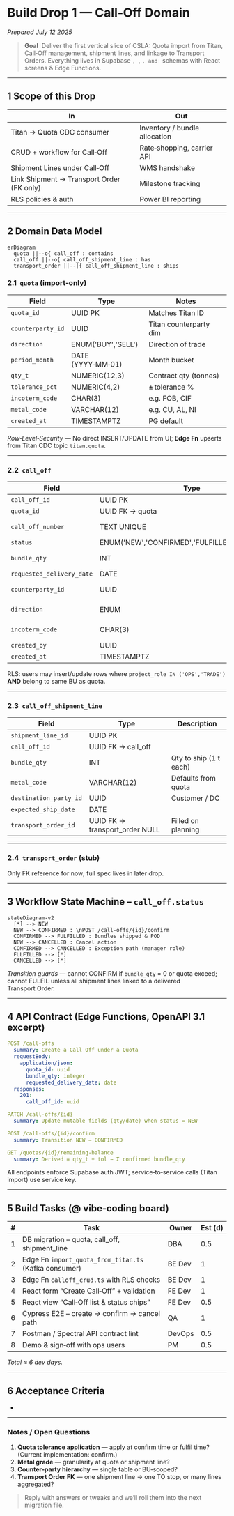 # Build Drop 1 — Call‑Off Domain

*Prepared July 12 2025*

> **Goal**  Deliver the first vertical slice of CSLA: Quota import from Titan, Call‑Off management, shipment lines, and linkage to Transport Orders. Everything lives in Supabase `, `, `, and ` schemas with React screens & Edge Functions.

---

## 1  Scope of this Drop

| In                                        | Out                           |
| ----------------------------------------- | ----------------------------- |
| Titan → Quota CDC consumer                | Inventory / bundle allocation |
| CRUD + workflow for Call‑Off              | Rate‑shopping, carrier API    |
| Shipment Lines under Call‑Off             | WMS handshake                 |
| Link Shipment → Transport Order (FK only) | Milestone tracking            |
| RLS policies & auth                       | Power BI reporting            |

---

## 2  Domain Data Model

```mermaid
erDiagram
  quota ||--o{ call_off : contains
  call_off ||--o{ call_off_shipment_line : has
  transport_order ||--|{ call_off_shipment_line : ships
```

### 2.1  `quota`  (import‑only)

| Field             | Type               | Notes                  |
| ----------------- | ------------------ | ---------------------- |
| `quota_id`        | UUID PK            | Matches Titan ID       |
| `counterparty_id` | UUID               | Titan counterparty dim |
| `direction`       | ENUM('BUY','SELL') | Direction of trade     |
| `period_month`    | DATE (YYYY‑MM‑01)  | Month bucket           |
| `qty_t`           | NUMERIC(12,3)      | Contract qty (tonnes)  |
| `tolerance_pct`   | NUMERIC(4,2)       | ± tolerance %          |
| `incoterm_code`   | CHAR(3)            | e.g. FOB, CIF          |
| `metal_code`      | VARCHAR(12)        | e.g. CU, AL, NI        |
| `created_at`      | TIMESTAMPTZ        | PG default             |

*Row‑Level‑Security* — No direct INSERT/UPDATE from UI; **Edge Fn** upserts from Titan CDC topic `titan.quota`.

---

### 2.2  `call_off`

| Field                     | Type                                            | Rule                               |
| ------------------------- | ----------------------------------------------- | ---------------------------------- |
| `call_off_id`             | UUID PK                                         | `gen_random_uuid()`                |
| `quota_id`                | UUID FK → quota                                 | Mandatory                          |
| `call_off_number`         | TEXT UNIQUE                                     | Human‑readable (e.g. CO‑2025‑0001) |
| `status`                  | ENUM('NEW','CONFIRMED','FULFILLED','CANCELLED') | Workflow below                     |
| `bundle_qty`              | INT                                             | Whole tonnes (1 bundle = 1 t)      |
| `requested_delivery_date` | DATE                                            | From customer                      |
| `counterparty_id`         | UUID                                            | Derived = quota.counterparty\_id   |
| `direction`               | ENUM                                            | Derived = quota.direction          |
| `incoterm_code`           | CHAR(3)                                         | Derived = quota.incoterm\_code     |
| `created_by`              | UUID                                            | Supabase auth.uid()                |
| `created_at`              | TIMESTAMPTZ                                     | default                            |

RLS: users may insert/update rows where `project_role IN ('OPS','TRADE')` **AND** belong to same BU as quota.

---

### 2.3  `call_off_shipment_line`

| Field                  | Type                            | Description            |
| ---------------------- | ------------------------------- | ---------------------- |
| `shipment_line_id`     | UUID PK                         |                        |
| `call_off_id`          | UUID FK → call\_off             |                        |
| `bundle_qty`           | INT                             | Qty to ship (1 t each) |
| `metal_code`           | VARCHAR(12)                     | Defaults from quota    |
| `destination_party_id` | UUID                            | Customer / DC          |
| `expected_ship_date`   | DATE                            |                        |
| `transport_order_id`   | UUID FK → transport\_order NULL | Filled on planning     |

---

### 2.4  `transport_order`  (stub)

Only FK reference for now; full spec lives in later drop.

---

## 3  Workflow State Machine – `call_off.status`

```mermaid
stateDiagram-v2
  [*] --> NEW
  NEW --> CONFIRMED : \nPOST /call-offs/{id}/confirm
  CONFIRMED --> FULFILLED : Bundles shipped & POD
  NEW --> CANCELLED : Cancel action
  CONFIRMED --> CANCELLED : Exception path (manager role)
  FULFILLED --> [*]
  CANCELLED --> [*]
```

*Transition guards* — cannot CONFIRM if `bundle_qty` = 0 or quota exceed; cannot FULFIL unless all shipment lines linked to a delivered Transport Order.

---

## 4  API Contract (Edge Functions, OpenAPI 3.1 excerpt)

```yaml
POST /call-offs
  summary: Create a Call Off under a Quota
  requestBody:
    application/json:
      quota_id: uuid
      bundle_qty: integer
      requested_delivery_date: date
  responses:
    201:
      call_off_id: uuid

PATCH /call-offs/{id}
  summary: Update mutable fields (qty/date) when status = NEW

POST /call-offs/{id}/confirm
  summary: Transition NEW → CONFIRMED

GET /quotas/{id}/remaining-balance
  summary: Derived = qty_t ± tol − Σ confirmed bundle_qty
```

All endpoints enforce Supabase auth JWT; service‑to‑service calls (Titan import) use service key.

---

## 5  Build Tasks (@ vibe‑coding board)

| # | Task                                                  | Owner  | Est (d) |
| - | ----------------------------------------------------- | ------ | ------- |
| 1 | DB migration – quota, call\_off, shipment\_line       | DBA    | 0.5     |
| 2 | Edge Fn `import_quota_from_titan.ts` (Kafka consumer) | BE Dev | 1       |
| 3 | Edge Fn `calloff_crud.ts` with RLS checks             | BE Dev | 1       |
| 4 | React form “Create Call‑Off” + validation             | FE Dev | 1       |
| 5 | React view “Call‑Off list & status chips”             | FE Dev | 0.5     |
| 6 | Cypress E2E – create → confirm → cancel path          | QA     | 1       |
| 7 | Postman / Spectral API contract lint                  | DevOps | 0.5     |
| 8 | Demo & sign‑off with ops users                        | PM     | 0.5     |

*Total ≈ 6 dev days.*

---

## 6  Acceptance Criteria

*

---

### Notes / Open Questions

1. **Quota tolerance application** — apply at confirm time or fulfil time? (Current implementation: confirm.)
2. **Metal grade** — granularity at quota or shipment line?
3. **Counter‑party hierarchy** — single table or BU‑scoped?
4. **Transport Order FK** — one shipment line → one TO stop, or many lines aggregated?

> Reply with answers or tweaks and we’ll roll them into the next migration file.
